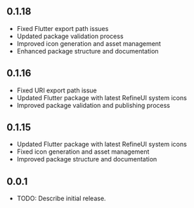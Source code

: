 ## 0.1.18

- Fixed Flutter export path issues
- Updated package validation process
- Improved icon generation and asset management
- Enhanced package structure and documentation

## 0.1.16

- Fixed URI export path issue
- Updated Flutter package with latest RefineUI system icons
- Improved package validation and publishing process

## 0.1.15

- Updated Flutter package with latest RefineUI system icons
- Fixed icon generation and asset management
- Improved package structure and documentation

## 0.0.1

- TODO: Describe initial release.
